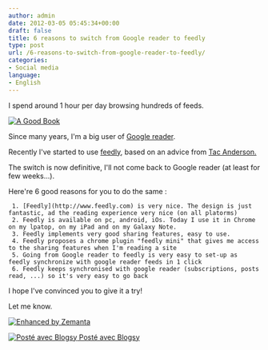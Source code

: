```yaml
---
author: admin
date: 2012-03-05 05:45:34+00:00
draft: false
title: 6 reasons to switch from Google reader to feedly
type: post
url: /6-reasons-to-switch-from-google-reader-to-feedly/
categories:
- Social media
language:
- English
---
```


I spend around 1 hour per day browsing hundreds of feeds.  

[![A Good Book](http://farm5.staticflickr.com/4145/5444690994_48edf70cb5.jpg)
](http://www.flickr.com/photos/chrisjl/5444690994/)





Since many years, I'm a big user of [Google reader](http://www.google.com/reader).





Recently I've started to use [feedly](http://www.feedly.com), based on an advice from [Tac Anderson.](https://twitter.com/#!/tacanderson)





The switch is now definitive, I'll not come back to Google reader (at least for few weeks...).





Here're   6 good reasons for you to do the same :  








     1. [Feedly](http://www.feedly.com) is very nice. The design is just fantastic, ad the reading experience very nice (on all platorms)
     2. Feedly is available on pc, android, iOs. Today I use it in Chrome on my lpatop, on my iPad and on my Galaxy Note.
     3. Feedly implements very good sharing features, easy to use.
     4. Feedly proposes a chrome plugin "feedly mini" that gives me access to the sharing features when I'm reading a site
     5. Going from Google reader to feedly is very easy to set-up as feedly synchronize with google reader feeds in 1 click
     6. Feedly keeps synchronised with google reader (subscriptions, posts read, ...) so it's very easy to go back




  

I hope I've convinced you to give it a try!





Let me know.  







[![Enhanced by Zemanta](http://img.zemanta.com/zemified_a.png?x-id=a705b286-c77b-4a28-9dd1-10c347db8557)
](http://www.zemanta.com/)





[![Posté avec Blogsy](http://blogsyapp.com/images/blogsy_footer_icon.png)
Posté avec Blogsy](http://blogsyapp.com)
